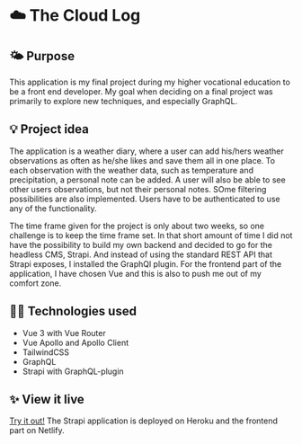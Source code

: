 # ☁️ The Cloud Log 

## 🌤️ Purpose
This application is my final project during my higher vocational education to be a front end developer. My goal when deciding on a final project was primarily to explore new techniques, and especially GraphQL. 

## 💡 Project idea
The application is a weather diary, where a user can add his/hers weather observations as often as he/she likes and save them all in one place. To each observation with the weather data, such as temperature and precipitation, a personal note can be added. A user will also be able to see other users observations, but not their personal notes. SOme filtering possibilities are also implemented. Users have to be authenticated to use any of the functionality. 

The time frame given for the project is only about two weeks, so one challenge is to keep the time frame set. In that short amount of time I did not have the possibility to build my own backend and decided to go for the headless CMS, Strapi. And instead of using the standard REST API that Strapi exposes, I installed the GraphQl plugin. For the frontend part of the application, I have chosen Vue and this is also to push me out of my comfort zone. 

## 👩‍💻 Technologies used
- Vue 3 with Vue Router 
- Vue Apollo and Apollo Client
- TailwindCSS
- GraphQL
- Strapi with GraphQL-plugin

## ✨ View it live
[Try it out!](https://the-cloud-log.netlify.app/)
The Strapi application is deployed on Heroku and the frontend part on Netlify. 
